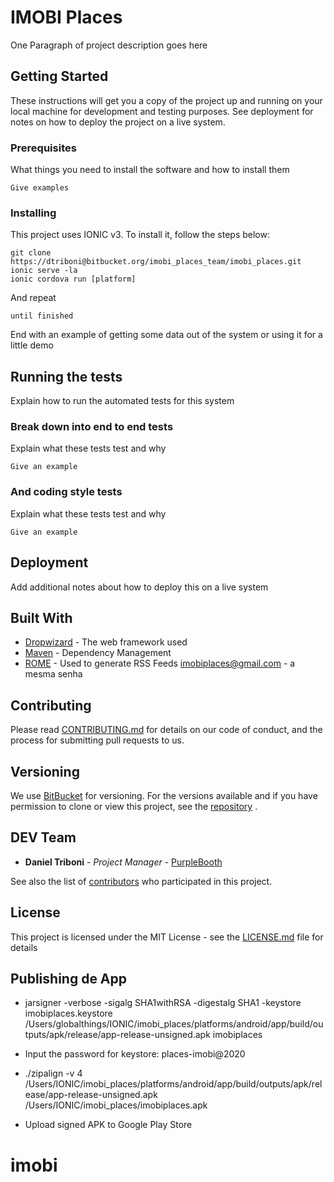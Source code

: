 # IMOBI Places

One Paragraph of project description goes here

## Getting Started

These instructions will get you a copy of the project up and running on your local machine for development and testing purposes. See deployment for notes on how to deploy the project on a live system.

### Prerequisites

What things you need to install the software and how to install them

```
Give examples
```

### Installing

This project uses IONIC v3. To install it, follow the steps below:

```
git clone https://dtriboni@bitbucket.org/imobi_places_team/imobi_places.git
ionic serve -la
ionic cordova run [platform]
```

And repeat

```
until finished
```

End with an example of getting some data out of the system or using it for a little demo

## Running the tests

Explain how to run the automated tests for this system

### Break down into end to end tests

Explain what these tests test and why

```
Give an example
```

### And coding style tests

Explain what these tests test and why

```
Give an example
```

## Deployment

Add additional notes about how to deploy this on a live system

## Built With

* [Dropwizard](http://www.dropwizard.io/1.0.2/docs/) - The web framework used
* [Maven](https://maven.apache.org/) - Dependency Management
* [ROME](https://rometools.github.io/rome/) - Used to generate RSS Feeds
imobiplaces@gmail.com - a mesma senha

## Contributing

Please read [CONTRIBUTING.md](https://gist.github.com/PurpleBooth/b24679402957c63ec426) for details on our code of conduct, and the process for submitting pull requests to us.

## Versioning

We use [BitBucket](http://bitbucket.org/) for versioning. For the versions available and if you have permission to clone or view this project, see the [repository](https://bitbucket.org/imobi_places_team/imobi_places/src/master/) . 

## DEV Team

* **Daniel Triboni** - *Project Manager* - [PurpleBooth](https://github.com/DanielTriboni)

See also the list of [contributors](https://github.com/your/project/contributors) who participated in this project.

## License

This project is licensed under the MIT License - see the [LICENSE.md](LICENSE.md) file for details

## Publishing de App

* jarsigner -verbose -sigalg SHA1withRSA -digestalg SHA1 -keystore imobiplaces.keystore /Users/globalthings/IONIC/imobi_places/platforms/android/app/build/outputs/apk/release/app-release-unsigned.apk imobiplaces

* Input the password for keystore: places-imobi@2020

* ./zipalign -v 4 /Users/IONIC/imobi_places/platforms/android/app/build/outputs/apk/release/app-release-unsigned.apk /Users/IONIC/imobi_places/imobiplaces.apk

* Upload signed APK to Google Play Store
# imobi
